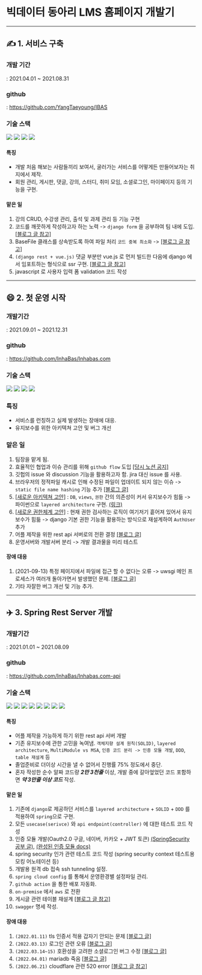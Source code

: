 # 빅데이터 동아리 LMS 홈페이지 개발기 

---

## :writing_hand: 1. 서비스 구축
### 개발 기간
  : 2021.04.01 ~ 2021.08.31
### github
  : https://github.com/YangTaeyoung/IBAS  
### 기술 스택
  <img src="https://img.shields.io/badge/Django-092E20?style=for-the-badge&logo=Django&logoColor=white"> <img src="https://img.shields.io/badge/nginx-009639?style=for-the-badge&logo=NGINX&logoColor=white"> <img src="https://img.shields.io/badge/mariadb-003545?style=for-the-badge&logo=MariaDB&logoColor=white"> <img src="https://img.shields.io/badge/vue.js-4FC08D?style=for-the-badge&logo=Vue.js&logoColor=white">
#### 특징 
  - 개발 처음 해보는 사람들끼리 보여서, 굴러가는 서비스를 어떻게든 만들어보자는 취지에서 제작.
  - 회원 관리, 게시판, 댓글, 강의, 스터디, 취미 모임, 소셜로그인, 마이페이지 등의 기능을 구현.
#### 맡은 일
1. 강의 CRUD, 수강생 관리, 출석 및 과제 관리 등 기능 구현
2. 코드를 깨끗하게 작성하고자 하는 노력 -> `django form` 을 공부하여 팀 내에 도입. [[블로그 글 참고]](https://letsmakemyselfprogrammer.tistory.com/27)
3. BaseFile 클래스를 상속받도록 하여 파일 처리 `코드 중복 최소화` -> [[블로그 글 참고]](https://letsmakemyselfprogrammer.tistory.com/28)
4. `(django rest + vue.js)` 댓글 부분만 vue.js 로 먼저 빌드한 다음에 django 에서 임포트하는 형식으로 ssr 구현. [[블로그 글 참고]](https://letsmakemyselfprogrammer.tistory.com/41)
4. javascript 로 사용자 입력 폼 validation 코드 작성
  
---

## :smile: 2. 첫 운영 시작
### 개발기간
  : 2021.09.01 ~ 2021.12.31
### github
  : https://github.com/InhaBas/Inhabas.com
### 기술 스택
  <img src="https://img.shields.io/badge/Django-092E20?style=for-the-badge&logo=Django&logoColor=white"> <img src="https://img.shields.io/badge/nginx-009639?style=for-the-badge&logo=NGINX&logoColor=white"> <img src="https://img.shields.io/badge/mariadb-003545?style=for-the-badge&logo=MariaDB&logoColor=white"> <img src="https://img.shields.io/badge/vue.js-4FC08D?style=for-the-badge&logo=Vue.js&logoColor=white">
### 특징
 - 서비스를 런칭하고 실제 발생하는 장애에 대응.
 - 유지보수를 위한 아키텍쳐 고안 및 버그 개선
### 맡은 일
  1. 팀장을 맡게 됨.
  2. 효율적인 협업과 이슈 관리를 위해 `github flow` 도입 [[당시 노션 공지]](https://fragrant-comfort-49c.notion.site/Git-Convention-ba9845b725934591878627f25554cf37)
  3. 깃헙의 issue 와 discussion 기능을 활용하고자 함. jira 대신 issue 를 사용. 
  4. 브라우저의 정적파일 캐시로 인해 수정된 파일이 업데이트 되지 않는 이슈 -> `static file name hashing` 기능 추가 [[블로그 글]](https://letsmakemyselfprogrammer.tistory.com/42)
  5. [[새로운 아키텍쳐 고안]](https://github.com/InhaBas/Inhabas.com/discussions/76) : `DB`, `views`, `권한` 간의 의존성이 커서 유지보수가 힘듦 -> 파이썬으로 `layered architecture` 구현. [(링크)](https://github.com/Dong-Hyeon-Yu/Inhabas.com/commit/6520c3041bccb5dea9f76c2ca9f83a42442e676a)
  6. [[새로운 권한체계 고안]](https://github.com/InhaBas/Inhabas.com/discussions/77) : 현재 권한 검사하는 로직이 여기저기 흩어져 있어서 유지보수가 힘듦 -> django 기본 권한 기능을 활용하는 방식으로 재설계하여 `AuthUser` 추가
  7. 어플 제작을 위한 rest api 서버로의 전환 결정 [[블로그 글]](https://letsmakemyselfprogrammer.tistory.com/64)
  8. 운영서버와 개발서버 분리 -> 개발 결과물을 미리 테스트
#### 장애 대응
  1. (2021-09-13) 특정 페이지에서 파일에 접근 할 수 없다는 오류 -> uwsgi 메인 프로세스가 여러개 돌아가면서 발생했던 문제. [[블로그 글]](https://letsmakemyselfprogrammer.tistory.com/47)
  2. 기타 자잘한 버그 개선 및 기능 추가.
  
  ---
  
## :airplane: 3. Spring Rest Server 개발
### 개발기간
  : 2021.01.01 ~ 2021.08.09
### github
  : https://github.com/InhaBas/Inhabas.com-api
### 기술 스택
  <img src="https://img.shields.io/badge/SpringBoot-6DB33F?style=for-the-badge&logo=SpringBoot&logoColor=white"> <img src="https://img.shields.io/badge/Swagger-85EA2D?style=for-the-badge&logo=Swagger&logoColor=white"> <img src="https://img.shields.io/badge/SpringSecurity-6DB33F?style=for-the-badge&logo=SpringSecurity&logoColor=white"> <img src="https://img.shields.io/badge/docker-2496ED?style=for-the-badge&logo=Docker&logoColor=white"> <img src="https://img.shields.io/badge/githubActions-2088FF?style=for-the-badge&logo=GithubActions&logoColor=white"> <img src="https://img.shields.io/badge/vue.js-4FC08D?style=for-the-badge&logo=Vue.js&logoColor=white"> <img src="https://img.shields.io/badge/nginx-009639?style=for-the-badge&logo=NGINX&logoColor=white"> <img src="https://img.shields.io/badge/mariadb-003545?style=for-the-badge&logo=MariaDB&logoColor=white">
#### 특징
  - 어플 제작을 가능하게 하기 위한 rest api 서버 개발
  - 기존 유지보수에 관한 고민을 녹여냄. `객체지향 설계 원칙(SOLID)`, `layered architecture`, `MultiModule vs MSA`, `인증 코드 분리 -> 인증 모듈 개발`, `DDD`, `table 재설계` 등 
  - 졸업준비로 더이상 시간을 낼 수 없어서 진행률 75% 정도에서 중단.
  - 혼자 작성한 순수 알짜 코드량 ***2만 3천줄*** 이상, 개발 중에 갈아엎었던 코드 포함하면 ***약 3만줄 이상 코드*** 작성. 
#### 맡은 일
  1. 기존에 `django`로 제공하던 서비스를 `layered architecture` + `SOLID` + `DDD` 를 적용하여 `spring`으로 구현.
  2. 모든 `usecase(serivce)` 와 `api endpoint(controller)` 에 대한 테스트 코드 작성
  3. 인증 모듈 개발(Oauth2.0 구글, 네이버, 카카오 + JWT 토큰) [(SpringSecurity 공부 글)](https://github.com/InhaBas/Inhabas.com-api/issues/3), [(완성된 인증 모듈 docs)](https://letsmakemyselfprogrammer.tistory.com/121)
  4. spring security 인가 관련 테스트 코드 작성 (spring security context 테스트용 모킹 어노테이션 등)
  5. 개발용 원격 db 접속 ssh tunneling 설정.
  6. `spring cloud config` 를 통해서 운영환경별 설정파일 관리.
  7. `github action` 을 통한 배포 자동화.
  8. `on-premise` 에서 `aws` 로 전환
  9. 게시글 관련 테이블 재설계 [[블로그 글 참고]](https://letsmakemyselfprogrammer.tistory.com/38)
  10. `swagger` 명세 작성.
#### 장애 대응
  1. `(2022.01.11)` tls 인증서 적용 갑자기 안되는 문제 [[블로그 글]](https://letsmakemyselfprogrammer.tistory.com/48)
  2. `(2022.03.13)` 로그인 관련 오류 [[블로그 글]](https://letsmakemyselfprogrammer.tistory.com/65)
  3. `(2022.03.14~15)` 호환성을 고려한 소셜로그인 버그 수정 [[블로그 글]](https://letsmakemyselfprogrammer.tistory.com/69)
  4. `(2022.04.01)` mariadb 죽음 [[블로그 글]](https://letsmakemyselfprogrammer.tistory.com/84)
  5. `(2022.06.21)` cloudflare 관련 520 error [[블로그 글 참고]](https://letsmakemyselfprogrammer.tistory.com/118)
  
  

